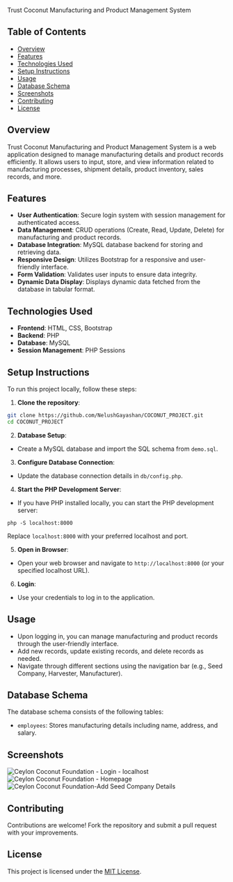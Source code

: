 Trust Coconut Manufacturing and Product Management System

## Table of Contents
 - [Overview](#overview)
 - [Features](#features)
 - [Technologies Used](#technologies-used)
 - [Setup Instructions](#setup-instructions)
 - [Usage](#usage)
 - [Database Schema](#database-schema)
 - [Screenshots](#screenshots)
 - [Contributing](#contributing)
 - [License](#license)

 ## Overview
 Trust Coconut Manufacturing and Product Management System is a web application designed to manage manufacturing details and product records efficiently. It allows users to input, store, and view information related to manufacturing processes, shipment details, product inventory, sales records, and more.

 ## Features
 - **User Authentication**: Secure login system with session management for authenticated access.
 - **Data Management**: CRUD operations (Create, Read, Update, Delete) for manufacturing and product records.
 - **Database Integration**: MySQL database backend for storing and retrieving data.
 - **Responsive Design**: Utilizes Bootstrap for a responsive and user-friendly interface.
 - **Form Validation**: Validates user inputs to ensure data integrity.
 - **Dynamic Data Display**: Displays dynamic data fetched from the database in tabular format.

 ## Technologies Used
 - **Frontend**: HTML, CSS, Bootstrap
 - **Backend**: PHP
 - **Database**: MySQL
 - **Session Management**: PHP Sessions

 ## Setup Instructions
 To run this project locally, follow these steps:

 1. **Clone the repository**:
 ```bash
 git clone https://github.com/NelushGayashan/COCONUT_PROJECT.git
 cd COCONUT_PROJECT
 ```

 2. **Database Setup**:
 - Create a MySQL database and import the SQL schema from `demo.sql`.

 3. **Configure Database Connection**:
 - Update the database connection details in `db/config.php`.

 4. **Start the PHP Development Server**:
 - If you have PHP installed locally, you can start the PHP development server:
 ```vbnet
 php -S localhost:8000
 ```
 Replace `localhost:8000` with your preferred localhost and port.

 5. **Open in Browser**:
 - Open your web browser and navigate to `http://localhost:8000` (or your specified localhost URL).

 6. **Login**:
 - Use your credentials to log in to the application.

 ## Usage
 - Upon logging in, you can manage manufacturing and product records through the user-friendly interface.
 - Add new records, update existing records, and delete records as needed.
 - Navigate through different sections using the navigation bar (e.g., Seed Company, Harvester, Manufacturer).

 ## Database Schema
 The database schema consists of the following tables:
 - `employees`: Stores manufacturing details including name, address, and salary.

 ## Screenshots
![Ceylon Coconut Foundation - Login - localhost](https://github.com/user-attachments/assets/c67ecbd6-75b4-4db1-97f1-930e4e5d54a8)
![Ceylon Coconut Foundation - Homepage](https://github.com/user-attachments/assets/f94b737c-d469-4361-b3b7-56f4fc2b221b)
![Ceylon Coconut Foundation-Add Seed Company Details](https://github.com/user-attachments/assets/fb3e8064-0053-43b2-9627-0d14c72f4452)


 ## Contributing
 Contributions are welcome! Fork the repository and submit a pull request with your improvements.

 ## License
 This project is licensed under the [MIT License](LICENSE).
